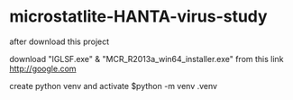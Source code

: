 # microstatlite-HANTA-virus-study

after download this project

download "IGLSF.exe" & "MCR_R2013a_win64_installer.exe" from this link http://google.com

create python venv and activate
$python -m venv .venv
